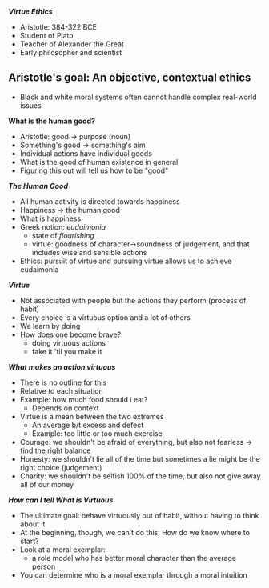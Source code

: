 **_Virtue Ethics_**

- Aristotle: 384-322 BCE
- Student of Plato
- Teacher of Alexander the Great
- Early philosopher and scientist

## Aristotle's goal: An objective, contextual ethics

- Black and white moral systems often cannot handle complex real-world issues

**What is the human good?**

- Aristotle: good -> purpose (noun)
- Something's good -> something's aim
- Individual actions have individual goods
- What is the good of human existence in general
- Figuring this out will tell us how to be "good"

**_The Human Good_**

- All human activity is directed towards happiness
- Happiness -> the human good
- What is happiness
- Greek notion: _eudaimonia_
  - state of _flourishing_
  - virtue: goodness of character->soundness of judgement, and that includes wise and sensible actions
- Ethics: pursuit of virtue and pursuing virtue allows us to achieve eudaimonia

**_Virtue_**

- Not associated with people but the actions they perform (process of habit)
- Every choice is a virtuous option and a lot of others
- We learn by doing
- How does one become brave?
  - doing virtuous actions
  - fake it 'til you make it

**_What makes an action virtuous_**

- There is no outline for this
- Relative to each situation
- Example: how much food should i eat?
  - Depends on context
- Virtue is a mean between the two extremes
  - An average b/t excess and defect
  - Example: too little or too much exercise
- Courage: we shouldn't be afraid of everything, but also not fearless -> find the right balance
- Honesty: we shouldn't lie all of the time but sometimes a lie might be the right choice (judgement)
- Charity: we shouldn't be selfish 100% of the time, but also not give away all of our money

**_How can I tell What is Virtuous_**

- The ultimate goal: behave virtuously out of habit, without having to think about it
- At the beginning, though, we can’t do this. How do we know where to start?
- Look at a moral exemplar:
  - a role model who has better moral character than the average person
- You can determine who is a moral exemplar through a moral intuition
